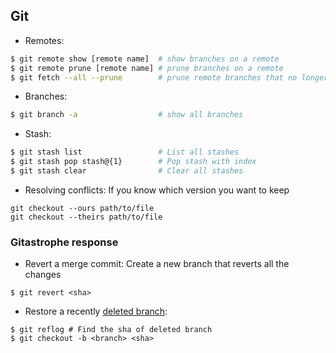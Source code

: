 ## Git

- Remotes:
```sh
$ git remote show [remote name]  # show branches on a remote
$ git remote prune [remote name] # prune branches on a remote
$ git fetch --all --prune        # prune remote branches that no longer exist on remote from local
```

- Branches:
```sh
$ git branch -a                  # show all branches
```

- Stash:
```sh
$ git stash list                 # List all stashes
$ git stash pop stash@{1}        # Pop stash with index
$ git stash clear                # Clear all stashes
```

- Resolving conflicts: If you know which version you want to keep
```
git checkout --ours path/to/file
git checkout --theirs path/to/file
```

### Gitastrophe response
- Revert a merge commit: Create a new branch that reverts all the changes
```
$ git revert <sha>
```

- Restore a recently [deleted branch](https://confluence.atlassian.com/bbkb/how-to-restore-a-deleted-branch-765757540.html):
```
$ git reflog # Find the sha of deleted branch
$ git checkout -b <branch> <sha>
```

